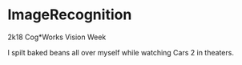 # ImageRecognition
2k18 Cog*Works Vision Week

I spilt baked beans all over myself while watching Cars 2 in theaters.
